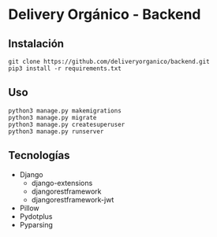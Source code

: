 # Delivery Orgánico - Backend

## Instalación

```shell
git clone https://github.com/deliveryorganico/backend.git
pip3 install -r requirements.txt
```

## Uso

```shell
python3 manage.py makemigrations
python3 manage.py migrate
python3 manage.py createsuperuser
python3 manage.py runserver
```

## Tecnologías
* Django
    * django-extensions
    * djangorestframework
    * djangorestframework-jwt
* Pillow
* Pydotplus
* Pyparsing